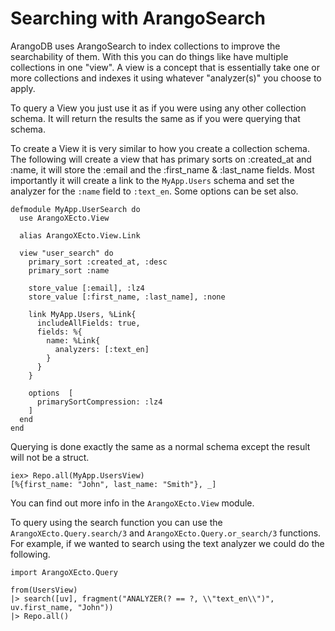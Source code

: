 # Searching with ArangoSearch

ArangoDB uses ArangoSearch to index collections to improve the searchability of them. With this
you can do things like have multiple collections in one "view". A view is a concept that is
essentially take one or more collections and indexes it using whatever "analyzer(s)" you choose to
apply.

To query a View you just use it as if you were using any other collection schema. It will return
the results the same as if you were querying that schema.

To create a View it is very similar to how you create a collection schema. The following will
create a view that has primary sorts on :created_at and :name, it will store the :email and the
:first_name & :last_name fields. Most importantly it will create a link to the `MyApp.Users`
schema and set the analyzer for the `:name` field to `:text_en`. Some options can be set also.

    defmodule MyApp.UserSearch do
      use ArangoXEcto.View

      alias ArangoXEcto.View.Link

      view "user_search" do
        primary_sort :created_at, :desc
        primary_sort :name

        store_value [:email], :lz4
        store_value [:first_name, :last_name], :none

        link MyApp.Users, %Link{
          includeAllFields: true,
          fields: %{
            name: %Link{
              analyzers: [:text_en]
            }
          }
        }

        options  [
          primarySortCompression: :lz4
        ]
      end
    end

Querying is done exactly the same as a normal schema except the result will not be a struct.

    iex> Repo.all(MyApp.UsersView)
    [%{first_name: "John", last_name: "Smith"}, _]

You can find out more info in the `ArangoXEcto.View` module.

To query using the search function you can use the `ArangoXEcto.Query.search/3` and
`ArangoXEcto.Query.or_search/3` functions. For example, if we wanted to search using the text
analyzer we could do the following.

    import ArangoXEcto.Query

    from(UsersView)
    |> search([uv], fragment("ANALYZER(? == ?, \\"text_en\\")", uv.first_name, "John"))
    |> Repo.all()
